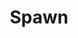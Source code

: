 ---
title: Spawn
issue: 56A
issue_nr: 56
full_title: Kahn
subtitle: ''
story_arc: ''
crossover: ''
variant: ""
publisher: Image Comics
creators: 
  - Todd McFarlane
release_date: Dec 1996
release_year: 1996
genre:
  - Action
  - Adventure
  - Crime
  - Fantasy
  - Horror
  - Science Fiction
  - Super-Heroes
  - Thriller
format: Comic
pages: 32
signed_by: Greg Capullo
price: 7.50
---